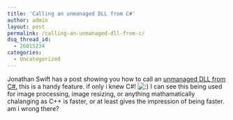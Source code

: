 ```yaml
---
title: 'Calling an unmanaged DLL from C#'
author: admin
layout: post
permalink: /calling-an-unmanaged-dll-from-c/
dsq_thread_id:
  - 26015234
categories:
  - Uncategorized
---
```

Jonathan Swift has a post showing you how to call an [unmanaged DLL from C#.][1] this is a handy feature. if only i knew C#! <img src="http://blog.lotas-smartman.net/wp-includes/images/smilies/icon_smile.gif" alt=":)" class="wp-smiley" /> I can see this being used for image processing, image resizing, or anything mathamatically chalanging as C++ is faster, or at least gives the impression of being faster. am i wrong there?

 [1]: http://blogs.msdn.com/jonathanswift/archive/2006/10/02/780637.aspx